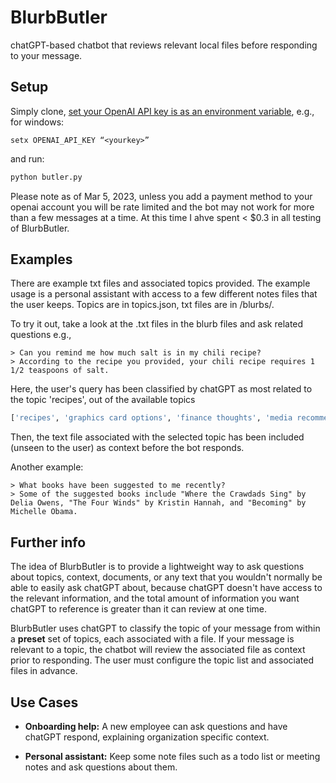 # BlurbButler

chatGPT-based chatbot that reviews relevant local files before responding to your message.

## Setup

Simply clone, [set your OpenAI API key is as an environment variable](https://help.openai.com/en/articles/5112595-best-practices-for-api-key-safety), e.g., for windows:
```
setx OPENAI_API_KEY “<yourkey>”
```
and run:

```bash
python butler.py
```
Please note as of Mar 5, 2023, unless you add a payment method to your openai account you will be rate limited and the bot may not work for more than a few messages at a time. At this time I ahve spent < $0.3 in all testing of BlurbButler.

## Examples
There are example txt files and associated topics provided. The example usage is a personal assistant with access to a few different notes files that the user keeps. Topics are in topics.json, txt files are in /blurbs/.

To try it out, take a look at the .txt files in the blurb files and ask related questions e.g.,
```
> Can you remind me how much salt is in my chili recipe?
> According to the recipe you provided, your chili recipe requires 1 1/2 teaspoons of salt.
```

Here, the user's query has been classified by chatGPT as most related to the topic 'recipes', out of the available topics
```python
['recipes', 'graphics card options', 'finance thoughts', 'media recommendations', 'travel plans']
```
Then, the text file associated with the selected topic has been included (unseen to the user) as context before the bot responds.

Another example:
```
> What books have been suggested to me recently?
> Some of the suggested books include "Where the Crawdads Sing" by Delia Owens, "The Four Winds" by Kristin Hannah, and "Becoming" by Michelle Obama.
```

## Further info

The idea of BlurbButler is to provide a lightweight way to ask questions about topics, context, documents, or any text that you wouldn't normally be able to easily ask chatGPT about, because chatGPT doesn't have access to the relevant information, and the total amount of information you want chatGPT to reference is greater than it can review at one time.

BlurbButler uses chatGPT to classify the topic of your message from within a **preset** set of topics, each associated with a file. If your message is relevant to a topic, the chatbot will review the associated file as context prior to responding. The user must configure the topic list and associated files in advance.

## Use Cases

- **Onboarding help:** A new employee can ask questions and have chatGPT respond, explaining organization specific context.

- **Personal assistant:** Keep some note files such as a todo list or meeting notes and ask questions about them.
